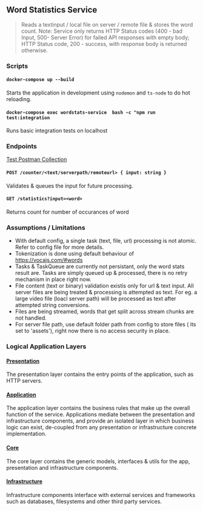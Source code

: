## Word Statistics Service

> Reads a textinput / local file on server / remote file & stores the word count.
> Note: Service only returns HTTP Status codes (400 - bad Input, 500- Server Error) for failed API responses with empty body; HTTP Status code, 200 - success, with response body is returned otherwise.

### Scripts

#### `docker-compose up --build`
Starts the application in development using `nodemon` and `ts-node` to do hot reloading.

#### `docker-compose exec wordstats-service  bash -c "npm run test:integration`
Runs basic integration tests on localhost

### Endpoints

[Test Postman Collection](https://www.postman.com/collections/4b4bb4262d79d1507a82)

#### `POST /counter/<text/serverpath/remoteurl> { input: string }`
Validates & queues the input for future processing.

#### `GET /statistics?input=<word>`
Returns count for number of occurances of word

### Assumptions / Limitations
- With default config, a single task (text, file, url) processing is not atomic. Refer to config file for more details.
- Tokenization is done using default behaviour of https://vocajs.com/#words
- Tasks & TaskQueue are currently not persistant, only the word stats result are. Tasks are simply queued up & processed, there is no retry mechanism in place right now.
- File content (text or binary) validation existis only for url & text input. All server files are being treated & processing is attempted as text. For eg. a large video file (loacl server path) will be processed as text after attempted string conversions.
- Files are being streamed, words that get split across stream chunks are not handled.
- For server file path, use default folder path from config to store files ( its set to 'assets'), right now there is no access security in place.

### Logical Application Layers

#### [Presentation](./src/presentation)
The presentation layer contains the entry points of the application, such as HTTP servers.

#### [Application](./src/app)
The application layer contains the business rules that make up the overall function of the service. Applications mediate between the
presentation and infrastructure components, and provide an isolated layer in which business logic can exist,
de-coupled from any presentation or infrastructure concrete implementation.

#### [Core](./src/core)
The core layer contains the generic models, interfaces & utils for the app, presentation and infrastructure components.

#### [Infrastructure](./src/infra)
Infrastructure components interface with external services and frameworks such as databases, filesystems and other third party services.
